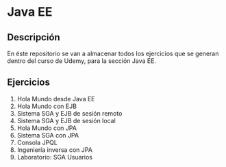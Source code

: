 # Java EE

## Descripción

En éste repositorio se van a almacenar todos los ejercicios que se generan dentro del curso de Udemy, para la sección Java EE.

## Ejercicios

1. Hola Mundo desde Java EE
2. Hola Mundo con EJB
3. Sistema SGA y EJB de sesión remoto
4. Sistema SGA y EJB de sesión local
5. Hola Mundo con JPA
6. Sistema SGA con JPA
7. Consola JPQL
8. Ingeniería inversa con JPA
9. Laboratorio: SGA Usuarios
